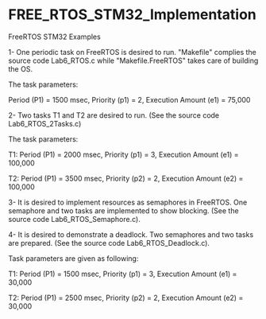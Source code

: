 # FREE_RTOS_STM32_Implementation
FreeRTOS STM32 Examples

1- One periodic task on FreeRTOS is desired to run. "Makefile" complies the source code Lab6_RTOS.c while "Makefile.FreeRTOS" takes care of building the OS.

The task parameters:

Period (P1) = 1500 msec, Priority (p1) = 2, Execution Amount (e1) = 75,000

2- Two tasks T1 and T2 are desired to run. (See the source code Lab6_RTOS_2Tasks.c)

The task parameters:

T1: Period (P1) = 2000 msec, Priority (p1) = 3, Execution Amount (e1) = 100,000

T2: Period (P1) = 3500 msec, Priority (p2) = 2, Execution Amount (e2) = 100,000

3- It is desired to implement resources as semaphores in FreeRTOS. One semaphore and two tasks are implemented to show blocking. (See the source code Lab6_RTOS_Semaphore.c).

4- It is desired to demonstrate a deadlock. Two semaphores and two tasks are prepared. (See the source code Lab6_RTOS_Deadlock.c).

Task parameters are given as following:

T1: Period (P1) = 1500 msec, Priority (p1) = 3, Execution Amount (e1) = 30,000

T2: Period (P1) = 2500 msec, Priority (p2) = 2, Execution Amount (e2) = 30,000




